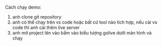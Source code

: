 Cách chạy demo:

1. anh clone git repository
2. anh có thể chạy trên vs code hoặc bất cứ tool nào tích hợp, nếu cài vs code thì anh cài thêm live server
3. anh mở project lên vào bấm vào biểu tượng golive dưới màn hình và chạy
